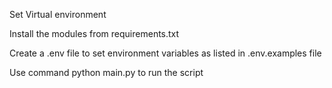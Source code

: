 Set Virtual environment

Install the modules from requirements.txt

Create a .env file to set environment variables as listed in .env.examples file

Use command python main.py to run the script
